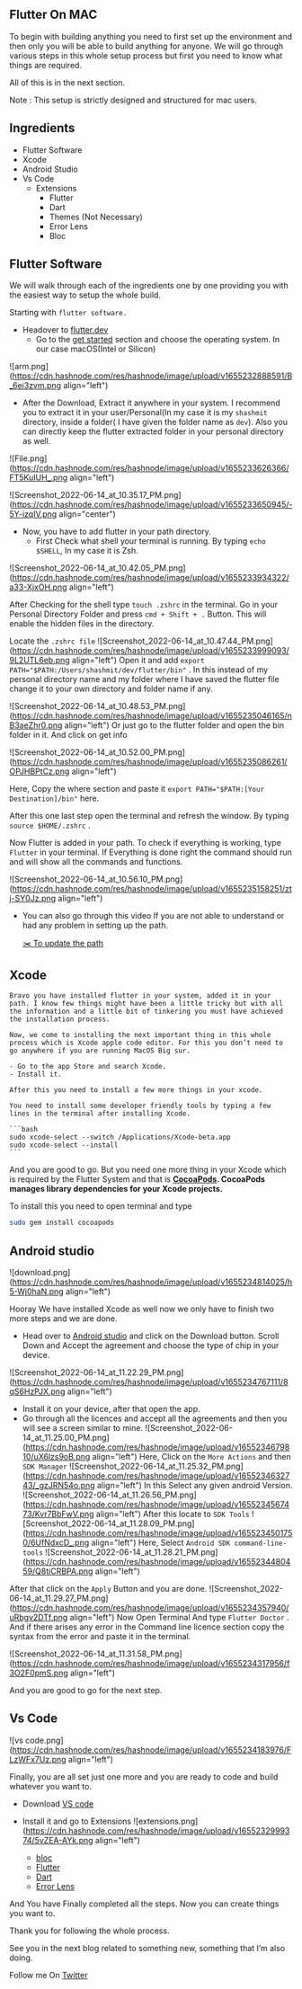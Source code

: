 ## Flutter On MAC



To begin with building anything you need to first set up the environment and then only you will be able to build anything for anyone. We will go through various steps in this whole setup process but first you need to know what things are required.

All of this is in the next section.

Note : This setup is strictly designed and structured for mac users. 

## Ingredients

- Flutter Software
- Xcode
- Android Studio
- Vs Code
    - Extensions
        - Flutter
        - Dart
        - Themes (Not Necessary)
        - Error Lens
        - Bloc

## Flutter Software

We will walk through each of the ingredients one by one providing you with the easiest way to setup the whole build.

Starting with `flutter software.`

- Headover to [flutter.dev](http://flutter.dev)
    - Go to the [get started](https://docs.flutter.dev/get-started/install/macos#update-your-path) section and choose the operating system. In our case macOS(Intel or Silicon)
        
        
![arm.png](https://cdn.hashnode.com/res/hashnode/image/upload/v1655232888591/B_6ei3zvm.png align="left")

   - After the Download, Extract it anywhere in your system. I recommend you to extract it in your user/Personal(In my case it is my `shashmit` directory, inside a folder( I have given the folder name as `dev`). 
Also you can directly keep the flutter extracted folder in your personal directory as well.
        
![File.png](https://cdn.hashnode.com/res/hashnode/image/upload/v1655233626366/FT5KuIUH_.png align="left")

![Screenshot_2022-06-14_at_10.35.17_PM.png](https://cdn.hashnode.com/res/hashnode/image/upload/v1655233650945/-5Y-izqIV.png align="center")

- Now, you have to add flutter in your path directory.
  - First Check what shell your terminal is running. By typing `echo $SHELL`, In my case it is Zsh.
  
![Screenshot_2022-06-14_at_10.42.05_PM.png](https://cdn.hashnode.com/res/hashnode/image/upload/v1655233934322/a33-XjxOH.png align="left")

After Checking for the shell type `touch .zshrc` in the terminal.
            Go in your Personal Directory Folder and press `cmd + Shift + .` Button. This will enable the hidden files in the directory.

 Locate the `.zshrc file`
![Screenshot_2022-06-14_at_10.47.44_PM.png](https://cdn.hashnode.com/res/hashnode/image/upload/v1655233999093/9L2UTL6eb.png align="left")
 Open it and add `export PATH="$PATH:/Users/shashmit/dev/flutter/bin"` . In this instead of my personal directory name and my folder where I have saved the flutter file change it to your own directory and folder name if any.

![Screenshot_2022-06-14_at_10.48.53_PM.png](https://cdn.hashnode.com/res/hashnode/image/upload/v1655235046165/nB3aeZhr0.png align="left")
Or just go to the flutter folder and open the bin folder in it. And click on get info

![Screenshot_2022-06-14_at_10.52.00_PM.png](https://cdn.hashnode.com/res/hashnode/image/upload/v1655235086261/OPJHBPtCz.png align="left")

 Here, Copy the where section and paste it `export PATH="$PATH:[Your Destination]/bin"` here.

After this one last step open the terminal and refresh the window. By typing `source $HOME/.zshrc` .
            
Now Flutter is added in your path. To check if everything is working, type `Flutter` in your terminal. If Everything is done right the command should run and will show all the commands and functions.


![Screenshot_2022-06-14_at_10.56.10_PM.png](https://cdn.hashnode.com/res/hashnode/image/upload/v1655235158251/ztj-SY0Jz.png align="left")


   - You can also go through this video If you are not able to understand or had any problem in setting up the path.
        
       [✂️ To update the path](https://youtube.com/clip/Ugkx38ETHmgkKawEbVMBBvST3uGsXmtfb4zQ)

  ## Xcode
    
    Bravo you have installed flutter in your system, added it in your path. I know few things might have been a little tricky but with all the information and a little bit of tinkering you must have achieved the installation process.
    
    Now, we come to installing the next important thing in this whole process which is Xcode apple code editor. For this you don’t need to go anywhere if you are running MacOS Big sur.
    
    - Go to the app Store and search Xcode.
    - Install it.
    
    After this you need to install a few more things in your xcode.
    
    You need to install some developer friendly tools by typing a few lines in the terminal after installing Xcode.
    
    ```bash
    sudo xcode-select --switch /Applications/Xcode-beta.app
    sudo xcode-select --install
    ```
    

And you are good to go. But you need one more thing in your Xcode which is required by the Flutter System and that is **[CocoaPods](https://guides.cocoapods.org/using/getting-started.html#installation).
CocoaPods manages library dependencies for your Xcode projects.**

To install this you need to open terminal and type 

```bash
sudo gem install cocoapods
```

## Android studio

![download.png](https://cdn.hashnode.com/res/hashnode/image/upload/v1655234814025/h5-Wj0haN.png align="left")

Hooray We have installed Xcode as well now we only have to finish two more steps and we are done.

- Head over to [Android studio](https://developer.android.com/studio) and click on the Download button. Scroll Down and Accept the agreement and choose the type of chip in your device.

![Screenshot_2022-06-14_at_11.22.29_PM.png](https://cdn.hashnode.com/res/hashnode/image/upload/v1655234767111/8qS6HzPJX.png align="left")
- Install it on your device, after that open the app.
- Go through all the licences and accept all the agreements and then you will see a screen similar to mine.
![Screenshot_2022-06-14_at_11.25.00_PM.png](https://cdn.hashnode.com/res/hashnode/image/upload/v1655234679810/uX6lzs9oB.png align="left")
Here, Click on the `More Actions` and then `SDK Manager`
![Screenshot_2022-06-14_at_11.25.32_PM.png](https://cdn.hashnode.com/res/hashnode/image/upload/v1655234632743/_gzJRN54o.png align="left")
In this Select any given android Version.
![Screenshot_2022-06-14_at_11.26.56_PM.png](https://cdn.hashnode.com/res/hashnode/image/upload/v1655234567473/Kvr7BbFwV.png align="left")
After this locate to `SDK Tools`
![Screenshot_2022-06-14_at_11.28.09_PM.png](https://cdn.hashnode.com/res/hashnode/image/upload/v1655234501750/6UfNdxcD_.png align="left")
Here, Select `Android SDK command-line-tools`
![Screenshot_2022-06-14_at_11.28.21_PM.png](https://cdn.hashnode.com/res/hashnode/image/upload/v1655234480459/Q8tiCRBPA.png align="left")
    
After that click on the `Apply` Button and you are done.
![Screenshot_2022-06-14_at_11.29.27_PM.png](https://cdn.hashnode.com/res/hashnode/image/upload/v1655234357940/uRbgv2DTf.png align="left")
Now Open Terminal And type `Flutter Doctor` . And if there arises any error in the Command line licence section copy the syntax from the error and paste it in the terminal.

![Screenshot_2022-06-14_at_11.31.58_PM.png](https://cdn.hashnode.com/res/hashnode/image/upload/v1655234317956/f3O2F0pmS.png align="left")

And you are good to go for the next step. 

 ## Vs Code 
![vs code.png](https://cdn.hashnode.com/res/hashnode/image/upload/v1655234183976/FLzWFx7Uz.png align="left")
    
 Finally, you are all set just one more and you are ready to code and build whatever you want to.

- Download [VS code](https://code.visualstudio.com)
- Install it and go to Extensions
![extensions.png](https://cdn.hashnode.com/res/hashnode/image/upload/v1655232999374/5vZEA-AYk.png align="left")

  - [bloc](https://marketplace.visualstudio.com/items?itemName=FelixAngelov.bloc)
  - [Flutter](https://marketplace.visualstudio.com/items?itemName=Dart-Code.flutter)
  - [Dart](https://marketplace.visualstudio.com/items?itemName=Dart-Code.dart-code)
  - [Error Lens](https://marketplace.visualstudio.com/items?itemName=usernamehw.errorlens)

And You have Finally completed all the steps. Now you can create things you want to.
    
Thank you for following the whole process.
    
See you in the next blog related to something new, something that I’m also doing.

Follow me On [Twitter](https://twitter.com/Shaashmit)
       
